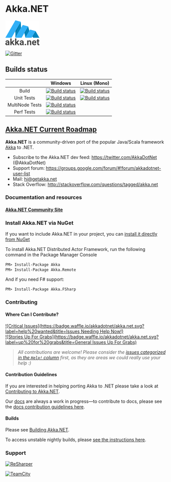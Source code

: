 # Akka.NET

![Akka.NET logo](documentation/icons/AkkaNetLogo.Normal.png)

[![Gitter](https://badges.gitter.im/Join%20Chat.svg)](https://gitter.im/akkadotnet/akka.net?utm_source=badge&utm_medium=badge&utm_campaign=pr-badge&utm_content=badge) <br/>

## Builds status
||Windows|Linux (Mono)|
|:--:|:--:|:--:|
|Build|[![Build status](http://petabridge-ci.cloudapp.net/app/rest/builds/buildType:AkkaNet_AkkaNetWindowsBuild/statusIcon)](http://petabridge-ci.cloudapp.net/viewType.html?buildTypeId=AkkaNet_AkkaNetWindowsBuild&guest=1)|[![Build status](http://petabridge-ci.cloudapp.net/app/rest/builds/buildType:AkkaNet_LinuxMonoBuild/statusIcon)](http://petabridge-ci.cloudapp.net/viewType.html?buildTypeId=AkkaNet_LinuxMonoBuild&guest=1)|
|Unit Tests|[![Build status](http://petabridge-ci.cloudapp.net/app/rest/builds/buildType:AkkaNet_AkkaNetWindowsUnitTests/statusIcon)](http://petabridge-ci.cloudapp.net/viewType.html?buildTypeId=AkkaNet_AkkaNetWindowsUnitTests&guest=1)|[![Build status](http://petabridge-ci.cloudapp.net/app/rest/builds/buildType:AkkaNet_AkkaNetLinuxMonoUnitTests/statusIcon)](http://petabridge-ci.cloudapp.net/viewType.html?buildTypeId=AkkaNet_AkkaNetLinuxMonoUnitTests&guest=1)|
|MultiNode Tests|[![Build status](http://petabridge-ci.cloudapp.net/app/rest/builds/buildType:AkkaNet_AkkaNetWindowsMultiNodeTests/statusIcon)](http://petabridge-ci.cloudapp.net/viewType.html?buildTypeId=AkkaNet_AkkaNetWindowsMultiNodeTests&guest=1)|
|Perf Tests|[![Build status](http://petabridge-ci.cloudapp.net/app/rest/builds/buildType:AkkaNet_AkkaNetWindowsPerformanceTests/statusIcon)](http://petabridge-ci.cloudapp.net/viewType.html?buildTypeId=AkkaNet_AkkaNetWindowsPerformanceTests&guest=1)||

## [Akka.NET Current Roadmap](https://petabridge.com/blog/akkadotnet-2016-roadmap/)

**Akka.NET** is a community-driven port of the popular Java/Scala framework [Akka](http://akka.io) to .NET.

* Subscribe to the Akka.NET dev feed: https://twitter.com/AkkaDotNet  (@AkkaDotNet)
* Support forum: https://groups.google.com/forum/#!forum/akkadotnet-user-list
* Mail: hi@getakka.net
* Stack Overflow: http://stackoverflow.com/questions/tagged/akka.net

### Documentation and resources

#### [Akka.NET Community Site](http://getakka.net)


### Install Akka.NET via NuGet

If you want to include Akka.NET in your project, you can [install it directly from NuGet](https://www.nuget.org/packages/Akka)

To install Akka.NET Distributed Actor Framework, run the following command in the Package Manager Console

```
PM> Install-Package Akka
PM> Install-Package Akka.Remote
```

And if you need F# support:

```
PM> Install-Package Akka.FSharp
```

### Contributing
#### Where Can I Contribute?

[![Critical Issues](https://badge.waffle.io/akkadotnet/akka.net.svg?label=help%20wanted&title=Issues Needing Help Now!)](http://waffle.io/akkadotnet/akka.net)
<br>
[![Stories Up For Grabs](https://badge.waffle.io/akkadotnet/akka.net.svg?label=up%20for%20grabs&title=General Issues Up For Grabs)](http://waffle.io/akkadotnet/akka.net)

> *All contributions are welcome! Please consider the [issues categorized in the `Help!` column](http://waffle.io/akkadotnet/akka.net) first, as they are areas we could really use your help :)*

#### Contribution Guidelines
If you are interested in helping porting Akka to .NET please take a look at [Contributing to Akka.NET](http://getakka.net/docs/Contributing%20to%20Akka).

Our [docs](http://getakka.net/docs/) are always a work in progress—to contribute to docs, please see the [docs contribution guidelines here](http://getakka.net/docs/Documentation%20guidelines).


#### Builds
Please see [Building Akka.NET](http://getakka.net/docs/Building%20and%20Distributing%20Akka).

To access unstable nightly builds, please [see the instructions here](http://getakka.net/docs/akka-developers/nightly-builds).

### Support
<a href="http://www.jetbrains.com/resharper"><img src="http://i61.tinypic.com/15qvwj7.jpg" alt="ReSharper" title="ReSharper"></a>

<a href="https://www.jetbrains.com/teamcity/"><img src="http://i59.tinypic.com/2hmiirp.gif" alt="TeamCity" title="TeamCity"></a>

